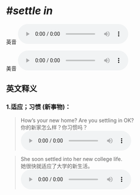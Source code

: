 # ***\#settle in*** 
英音
<audio src="./media/settle in1.aac" controls="controls"></audio>

美音
<audio src="./media/settle in2.aac" controls="controls"></audio>



  

英文释义
---
### 1.**适应；习惯 (新事物)：**  

 > How’s your new home? Are you settling in OK?  
 > 你的新家怎么样？你习惯吗？    
<audio src="./media/settle-20.aac" controls="controls"></audio>

 > She soon settled into her new college life.  
 > 她很快就适应了大学的新生活。    
<audio src="./media/settle-21.aac" controls="controls"></audio>


